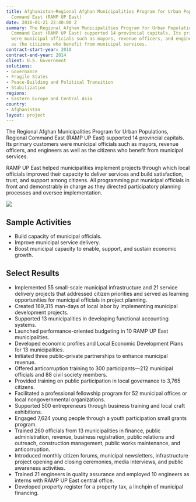 ```yaml
---
title: Afghanistan—Regional Afghan Municipalities Program for Urban Populations, Regional
  Command East (RAMP UP East)
date: 2016-01-21 22:40:00 Z
summary: The Regional Afghan Municipalities Program for Urban Populations, Regional
  Command East (RAMP UP East) supported 14 provincial capitals. Its primary customers
  were municipal officials such as mayors, revenue officers, and engineers as well
  as the citizens who benefit from municipal services.
contract-start-year: 2010
contract-end-year: 2014
client: U.S. Government
solutions:
- Governance
- Fragile States
- Peace-Building and Political Transition
- Stabilization
regions:
- Eastern Europe and Central Asia
country:
- Afghanistan
layout: project
---
```


The Regional Afghan Municipalities Program for Urban Populations, Regional Command East (RAMP UP East) supported 14 provincial capitals. Its primary customers were municipal officials such as mayors, revenue officers, and engineers as well as the citizens who benefit from municipal services.

RAMP UP East helped municipalities implement projects through which local officials improved their capacity to deliver services and build satisfaction, trust, and support among citizens. All programming put municipal officials in front and demonstrably in charge as they directed participatory planning processes and oversee implementation.

![][1]

## Sample Activities

* Build capacity of municipal officials.
* Improve municipal service delivery.
* Boost municipal capacity to enable, support, and sustain economic growth.

## Select Results

* Implemented 55 small-scale municipal infrastructure and 21 service delivery projects that addressed citizen priorities and served as learning opportunities for municipal officials in project planning.
* Created 169,315 man-days of local labor by implementing municipal development projects.
* Supported 13 municipalities in developing functional accounting systems.
* Launched performance-oriented budgeting in 10 RAMP UP East municipalities.
* Developed economic profiles and Local Economic Development Plans for 13 municipalities.
* Initiated three public-private partnerships to enhance municipal revenue.
* Offered anticorruption training to 300 participants—212 municipal officials and 88 civil society members.
* Provided training on public participation in local governance to 3,765 citizens.
* Facilitated a professional fellowship program for 52 municipal offices or local nongovernmental organizations.
* Supported 500 entrepreneurs through business training and local craft exhibitions.
* Engaged 7,624 young people through a youth participation small grants program.
* Trained 260 officials from 13 municipalities in finance, public administration, revenue, business registration, public relations and outreach, construction management, public works maintenance, and anticorruption.
* Introduced monthly citizen forums, municipal newsletters, infrastructure project opening and closing ceremonies, media interviews, and public awareness activities.
* Trained 21 engineers in quality assurance and employed 10 engineers as interns with RAMP UP East central office.
* Developed property register for a property tax, a linchpin of municipal financing.

[1]: https://assetify-dai.com/projects/RAMPUP.jpg
